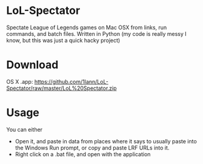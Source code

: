 LoL-Spectator
=============

Spectate League of Legends games on Mac OSX from links, run commands, and batch files.
Written in Python (my code is really messy I know, but this was just a quick hacky project)

Download
=============
OS X .app: https://github.com/1lann/LoL-Spectator/raw/master/LoL%20Spectator.zip

Usage
=============
You can either
- Open it, and paste in data from places where it says to usually paste into the Windows Run prompt, or copy and paste LRF URLs into it.
- Right click on a .bat file, and open with the application
